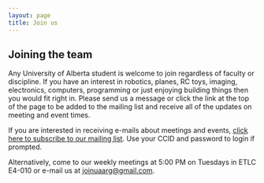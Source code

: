```yaml
---
layout: page
title: Join us
---
```


## Joining the team ##
Any University of Alberta student is welcome to join regardless of faculty or discipline. If you have an interest in robotics, planes, RC toys, imaging, electronics, computers, programming or just enjoying building things then you would fit right in. Please send us a message or click the link at the top of the page to be added to the mailing list and receive all of the updates on meeting and event times. 

If you are interested in receiving e-mails about meetings and events,
[click here to subscribe to our mailing list](https://www.ualberta.ca/~delliott/local/dist/uaarg/add-to-mailings.html).
Use your CCID and password to login if prompted. 

Alternatively, come to our weekly meetings at 5:00 PM on 
Tuesdays in ETLC E4-010 or e-mail us at [joinuaarg@gmail.com](mailto:joinuaarg@gmail.com).
